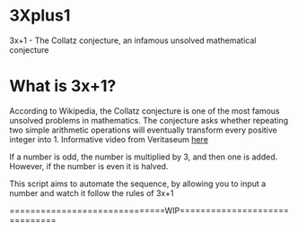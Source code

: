 # 3Xplus1
3x+1 - The Collatz conjecture, an infamous unsolved mathematical conjecture

# What is 3x+1?
According to Wikipedia, the Collatz conjecture is one of the most famous unsolved problems in mathematics. The conjecture asks whether repeating two simple arithmetic operations will eventually transform every positive integer into 1. Informative video from Veritaseum [here](https://www.youtube.com/watch?v=094y1Z2wpJg)

If a number is odd, the number is multiplied by 3, and then one is added. However, if the number is even it is halved.

This script aims to automate the sequence, by allowing you to input a number and watch it follow the rules of 3x+1

==============================WIP==============================
